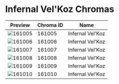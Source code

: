 # Infernal Vel'Koz Chromas

| Preview | Chroma ID | Name |
|---------|-----------|------|
| ![161005](https://raw.communitydragon.org/latest/plugins/rcp-be-lol-game-data/global/default/v1/champion-chroma-images/161/161005.png) | 161005 | Infernal Vel'Koz |
| ![161006](https://raw.communitydragon.org/latest/plugins/rcp-be-lol-game-data/global/default/v1/champion-chroma-images/161/161006.png) | 161006 | Infernal Vel'Koz |
| ![161007](https://raw.communitydragon.org/latest/plugins/rcp-be-lol-game-data/global/default/v1/champion-chroma-images/161/161007.png) | 161007 | Infernal Vel'Koz |
| ![161008](https://raw.communitydragon.org/latest/plugins/rcp-be-lol-game-data/global/default/v1/champion-chroma-images/161/161008.png) | 161008 | Infernal Vel'Koz |
| ![161009](https://raw.communitydragon.org/latest/plugins/rcp-be-lol-game-data/global/default/v1/champion-chroma-images/161/161009.png) | 161009 | Infernal Vel'Koz |
| ![161010](https://raw.communitydragon.org/latest/plugins/rcp-be-lol-game-data/global/default/v1/champion-chroma-images/161/161010.png) | 161010 | Infernal Vel'Koz |